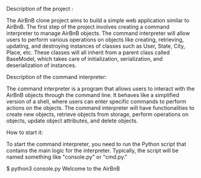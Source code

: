 Description of the project :

The AirBnB clone project aims to build a simple web application similar to AirBnB. The first step of the project involves creating a command interpreter to manage AirBnB objects. The command interpreter will allow users to perform various operations on objects like creating, retrieving, updating, and destroying instances of classes such as User, State, City, Place, etc. These classes will all inherit from a parent class called BaseModel, which takes care of initialization, serialization, and deserialization of instances.

Description of the command interpreter:

The command interpreter is a program that allows users to interact with the AirBnB objects through the command line. It behaves like a simplified version of a shell, where users can enter specific commands to perform actions on the objects. The command interpreter will have functionalities to create new objects, retrieve objects from storage, perform operations on objects, update object attributes, and delete objects.

How to start it:

To start the command interpreter, you need to run the Python script that contains the main logic for the interpreter. Typically, the script will be named something like "console.py" or "cmd.py."

$ python3 console.py Welcome to the AirBnB 
